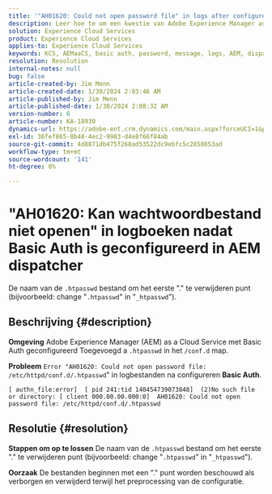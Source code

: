 ```yaml
---
title: '"AH01620: Could not open password file" in logs after configure Basic Auth in AEM dispatcher'
description: Leer hoe te om een kwestie van Adobe Experience Manager as a Cloud Service op te lossen waar na het vormen van BasisAuth, Fout "AH01620"in logboeken toont.
solution: Experience Cloud Services
product: Experience Cloud Services
applies-to: Experience Cloud Services
keywords: KCS, AEMaaCS, basic auth, password, message, logs, AEM, dispatcher, Adobe Experience Manager, AH01620, Troubleshooting
resolution: Resolution
internal-notes: null
bug: false
article-created-by: Jim Menn
article-created-date: 1/30/2024 2:03:46 AM
article-published-by: Jim Menn
article-published-date: 1/30/2024 2:08:32 AM
version-number: 6
article-number: KA-18930
dynamics-url: https://adobe-ent.crm.dynamics.com/main.aspx?forceUCI=1&pagetype=entityrecord&etn=knowledgearticle&id=77150dc9-13bf-ee11-9079-6045bd006268
exl-id: 36fef865-8b48-4ec2-9983-d4e8f66f84ab
source-git-commit: 4d8871db475f268ad53522dc9ebfc5c2850853ad
workflow-type: tm+mt
source-wordcount: '141'
ht-degree: 0%

---
```


# &quot;AH01620: Kan wachtwoordbestand niet openen&quot; in logboeken nadat Basic Auth is geconfigureerd in AEM dispatcher


De naam van de `.htpasswd` bestand om het eerste &quot;.&quot; te verwijderen punt (bijvoorbeeld: change &quot;`.htpasswd`&quot; in &quot;`_htpasswd`&quot;).

## Beschrijving {#description}


<b>Omgeving</b>
Adobe Experience Manager (AEM) as a Cloud Service met Basic Auth geconfigureerd Toegevoegd a `.htpasswd` in het `/conf.d` map.

<b>Probleem</b>
`Error "AH01620: Could not open password file: /etc/httpd/conf.d/.htpasswd`&quot; in logbestanden na configureren <b>Basic Auth</b>.


```
[ authn_file:error]  [ pid 241:tid 140454739073848]  (2)No such file or directory: [ client 000.00.00.000:0]  AH01620: Could not open password file: /etc/httpd/conf.d/.htpasswd
```





## Resolutie {#resolution}


<b>Stappen om op te lossen</b>
De naam van de `.htpasswd` bestand om het eerste &quot;.&quot; te verwijderen punt (bijvoorbeeld: change &quot;`.htpasswd`&quot; in &quot;`_htpasswd`&quot;).

<b>Oorzaak</b>
De bestanden beginnen met een &quot;.&quot; punt worden beschouwd als verborgen en verwijderd terwijl het preprocessing van de configuratie.
